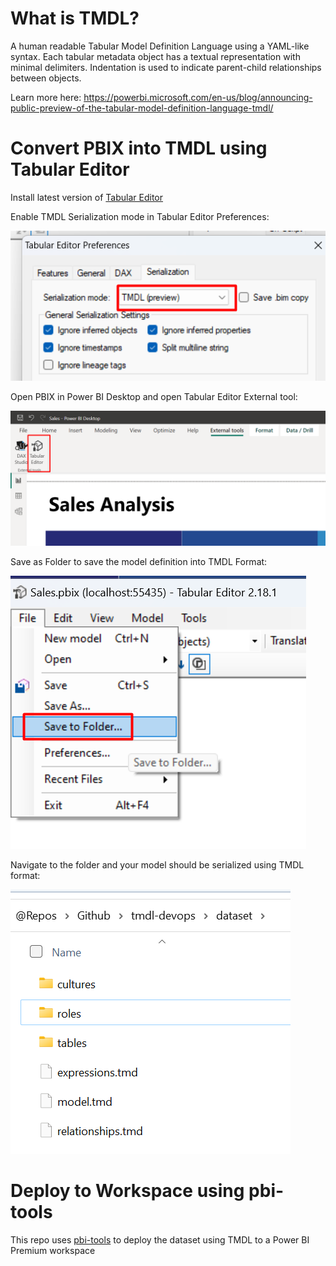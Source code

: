 # What is TMDL?

A human readable Tabular Model Definition Language using a YAML-like syntax. Each tabular metadata object has a textual representation with minimal delimiters. Indentation is used to indicate parent-child relationships between objects.

Learn more here:
https://powerbi.microsoft.com/en-us/blog/announcing-public-preview-of-the-tabular-model-definition-language-tmdl/



# Convert PBIX into TMDL using Tabular Editor

Install latest version of [Tabular Editor](https://github.com/TabularEditor/TabularEditor)

Enable TMDL Serialization mode in Tabular Editor Preferences:

![image](./.images/TabularEditorTMDL.png)

Open PBIX in Power BI Desktop and open Tabular Editor External tool:

![image](./.images/OpenTE.png)

Save as Folder to save the model definition into TMDL Format:

![image](./.images/SaveTMDL.png)

Navigate to the folder and your model should be serialized using TMDL format:

![image](./.images/TMDLFolder.png)

# Deploy to Workspace using pbi-tools

This repo uses [pbi-tools](https://pbi.tools/) to deploy the dataset using TMDL to a Power BI Premium workspace

